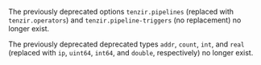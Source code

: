 The previously deprecated options `tenzir.pipelines` (replaced with
`tenzir.operators`) and `tenzir.pipeline-triggers` (no replacement) no longer
exist.

The previously deprecated deprecated types `addr`, `count`, `int`, and `real`
(replaced with `ip`, `uint64`, `int64`, and `double`, respectively) no longer
exist.
